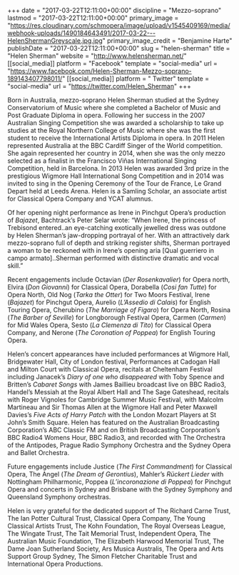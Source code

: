 +++
date = "2017-03-22T12:11:00+00:00"
discipline = "Mezzo-soprano"
lastmod = "2017-03-22T12:11:00+00:00"
primary_image = "https://res.cloudinary.com/schmopera/image/upload/v1545409169/media/webhook-uploads/1490184643491/2017-03-22---HelenShermanGreyscale.jpg.jpg"
primary_image_credit = "Benjamine Harte"
publishDate = "2017-03-22T12:11:00+00:00"
slug = "helen-sherman"
title = "Helen Sherman"
website = "http://www.helensherman.net/"
[[social_media]]
platform = "Facebook"
template = "social-media"
url = "https://www.facebook.com/Helen-Sherman-Mezzo-soprano-189143407798011/"
[[social_media]]
platform = " Twitter"
template = "social-media"
url = "https://twitter.com/Helen_Sherman"
+++

Born in Australia, mezzo-soprano Helen Sherman studied at the Sydney Conservatorium of Music where she completed a Bachelor of Music and Post Graduate Diploma in opera. Following her success in the 2007 Australian Singing Competition she was awarded a scholarship to take up studies at the Royal Northern College of Music where she was the first student to receive the International Artists Diploma in opera. In 2011 Helen represented Australia at the BBC Cardiff Singer of the World competition. She again represented her country in 2014, when she was the only mezzo selected as a finalist in the Francisco Viñas International Singing Competition, held in Barcelona. In 2013 Helen was awarded 3rd prize in the prestigious Wigmore Hall International Song Competition and in 2014 was invited to sing in the Opening Ceremony of the Tour de France, Le Grand Depart held at Leeds Arena. Helen is a Samling Scholar, an associate artist for Classical Opera Company and YCAT alumnus.

Of her opening night performance as Irene in Pinchgut Opera’s production of *Bajazet*, Bachtrack’s Peter Selar wrote: “When Irene, the princess of Trebisond entered..an eye-catching exotically jewelled dress was outdone by Helen Sherman’s jaw-dropping portrayal of her. With an attractively dark mezzo-soprano full of depth and striking register shifts, Sherman portrayed a woman to be reckoned with in Irene’s opening aria [Qual guerriero in campo armato]..Sherman performed with distinctive dramatic and vocal skill.”

Recent engagements include Octavian (*Der Rosenkavalier*) for Opera north, Elvira (*Don Giovanni*) for Classical Opera, Dorabella (*Cosi fan Tutte*) for Opera North, Old Nog (*Tarka the Otter*) for Two Moors Festival, Irene (*Bajazet*) for Pinchgut Opera, Aurelio (*L’Assedio di Calais*) for English Touring Opera, Cherubino (*The Marriage of Figaro*) for Opera North, Rosina (*The Barber of Seville*) for Longborough Festival Opera, Carmen (*Carmen*) for Mid Wales Opera, Sesto (*La Clemenza di Tito*) for Classical Opera Company, and Nerone (*The Coronation of Poppea*) for English Touring Opera.

Helen’s concert appearances have included performances at Wigmore Hall, Bridgewater Hall, City of London festival, Performances at Cadogan Hall and Milton Court with Classical Opera, recitals at Cheltenham Festival including Janacek’s *Diary of one who disappeared* with Toby Spence and Britten’s *Cabaret Songs* with James Baillieu broadcast live on BBC Radio3, Handel’s Messiah at the Royal Albert Hall and The Sage Gateshead, recitals with Roger Vignoles for Cambridge Summer Music Festival, with Malcolm Martineau and Sir Thomas Allen at the Wigmore Hall and Peter Maxwell Davies’s *Five Acts of Harry Patch* with the London Mozart Players at St John’s Smith Square.  Helen has featured on the Australian Broadcasting Corporation’s ABC Classic FM and on British Broadcasting Corporation’s BBC Radio4 Womens Hour, BBC Radio3, and recorded with The Orchestra of the Antipodes, Prague Radio Symphony Orchestra and the Sydney Opera and Ballet Orchestra.

Future engagements include Justice (*The First Commandment*) for Classical Opera, The Angel (*The Dream of Gerontius*), Mahler’s *Rückert Lieder* with Nottingham Philharmonic, Poppea (*L’incoronazione di Poppea*) for Pinchgut Opera and concerts in Sydney and Brisbane with the Sydney Symphony and Queensland Symphony orchestras.

Helen is very grateful for the dedicated support of The Richard Carne Trust, The Ian Potter Cultural Trust, Classical Opera Company, The Young Classical Artists Trust, The Kohn Foundation, The Royal Overseas League, The Wingate Trust, The Tait Memorial Trust, Independent Opera, The Australian Music Foundation, The Elizabeth Harwood Memorial Trust, The Dame Joan Sutherland Society, Ars Musica Australis, The Opera and Arts Support Group Sydney, The Simon Fletcher Charitable Trust and International Opera Productions.
